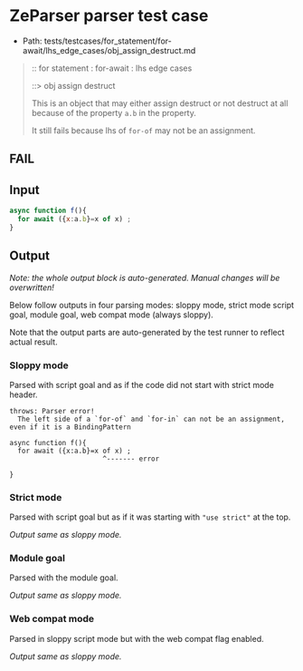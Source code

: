 # ZeParser parser test case

- Path: tests/testcases/for_statement/for-await/lhs_edge_cases/obj_assign_destruct.md

> :: for statement : for-await : lhs edge cases
>
> ::> obj assign destruct
>
> This is an object that may either assign destruct or not destruct at all because of the property `a.b` in the property.
>
> It still fails because lhs of `for-of` may not be an assignment.

## FAIL

## Input

`````js
async function f(){
  for await ({x:a.b}=x of x) ;
}
`````

## Output

_Note: the whole output block is auto-generated. Manual changes will be overwritten!_

Below follow outputs in four parsing modes: sloppy mode, strict mode script goal, module goal, web compat mode (always sloppy).

Note that the output parts are auto-generated by the test runner to reflect actual result.

### Sloppy mode

Parsed with script goal and as if the code did not start with strict mode header.

`````
throws: Parser error!
  The left side of a `for-of` and `for-in` can not be an assignment, even if it is a BindingPattern

async function f(){
  for await ({x:a.b}=x of x) ;
                       ^------- error

}
`````

### Strict mode

Parsed with script goal but as if it was starting with `"use strict"` at the top.

_Output same as sloppy mode._

### Module goal

Parsed with the module goal.

_Output same as sloppy mode._

### Web compat mode

Parsed in sloppy script mode but with the web compat flag enabled.

_Output same as sloppy mode._
